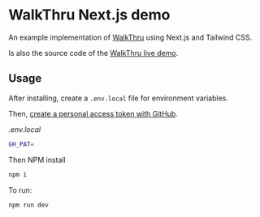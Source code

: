 # WalkThru Next.js demo

An example implementation of [WalkThru](https://github.com/walkthru/walkthru) using Next.js and Tailwind CSS. 

Is also the source code of the [WalkThru live demo](https://walkthru.netlify.app/walkthru-intro).


## Usage

After installing, create a `.env.local` file for environment variables.

Then, [create a personal access token with GitHub](https://docs.github.com/en/authentication/keeping-your-account-and-data-secure/creating-a-personal-access-token#creating-a-token).

*.env.local*

```bash
GH_PAT=
```

Then NPM install

```bash
npm i
```

To run:

```bash
npm run dev
```
